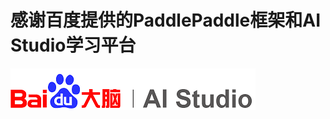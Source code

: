# 感谢百度提供的PaddlePaddle框架和AI Studio学习平台

![img](https://github.com/Feng1909/PaddlePaddle_learning/blob/master/img/AI_studio.png)